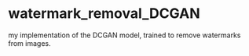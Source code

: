 # watermark_removal_DCGAN
my implementation of the DCGAN model, trained to remove watermarks from images. 
